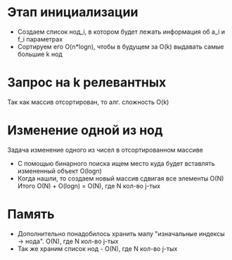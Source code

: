 # Этап инициализации
- Создаем список нод_i, в котором будет лежать информация об a_i и f_i параметрах
- Сортируем его O(n*logn), чтобы в будущем за O(k) выдавать самые большие k нод

# Запрос на k релевантных
Так как массив отсортирован, то алг. сложность O(k)

# Изменение одной из нод
Задача изменение одного из чисел в отсортированном массиве
- С помощью бинарного поиска ищем место куда будет вставлять измененный объект O(logn)
- Когда нашли, то создаем новый массив сдвигая все элементы O(N)
Итого O(N) + O(logn) = O(N), где N кол-во j-тых 

# Память
- Дополнительно понадобилось хранить мапу "изначальные индексы -> нода". O(N), где N кол-во j-тых  
- Так же храним список нод - O(N), где N кол-во j-тых
